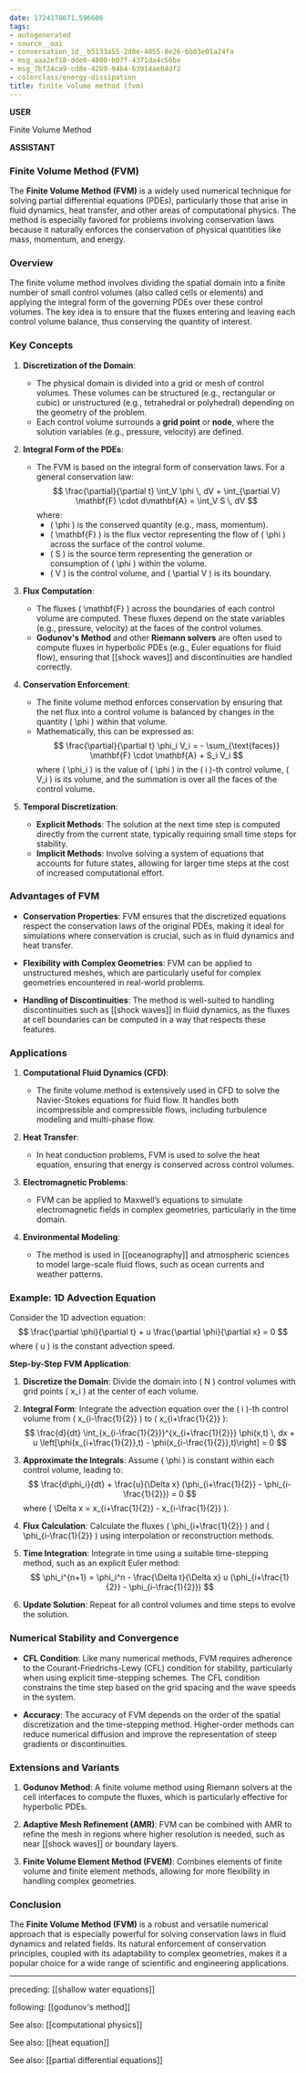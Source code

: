 ```yaml
---
date: 1724178671.596606
tags:
- autogenerated
- source__oai
- conversation_id__b5133a55-2d8e-4055-8e26-6b03e01a24fa
- msg_aaa2ef18-dde0-4800-b07f-4371da4c56be
- msg_7bf24ca9-cd8e-42b9-94b4-63914ae04df2
- colorclass/energy-dissipation
title: finite volume method (fvm)
---
```


**USER**

Finite Volume Method


**ASSISTANT**

### Finite Volume Method (FVM)

The **Finite Volume Method (FVM)** is a widely used numerical technique for solving partial differential equations (PDEs), particularly those that arise in fluid dynamics, heat transfer, and other areas of computational physics. The method is especially favored for problems involving conservation laws because it naturally enforces the conservation of physical quantities like mass, momentum, and energy.

### Overview

The finite volume method involves dividing the spatial domain into a finite number of small control volumes (also called cells or elements) and applying the integral form of the governing PDEs over these control volumes. The key idea is to ensure that the fluxes entering and leaving each control volume balance, thus conserving the quantity of interest.

### Key Concepts

1. **Discretization of the Domain**:
   - The physical domain is divided into a grid or mesh of control volumes. These volumes can be structured (e.g., rectangular or cubic) or unstructured (e.g., tetrahedral or polyhedral) depending on the geometry of the problem.
   - Each control volume surrounds a **grid point** or **node**, where the solution variables (e.g., pressure, velocity) are defined.

2. **Integral Form of the PDEs**:
   - The FVM is based on the integral form of conservation laws. For a general conservation law:
     $$
     \frac{\partial}{\partial t} \int_V \phi \, dV + \int_{\partial V} \mathbf{F} \cdot d\mathbf{A} = \int_V S \, dV
     $$
     where:
     - \( \phi \) is the conserved quantity (e.g., mass, momentum).
     - \( \mathbf{F} \) is the flux vector representing the flow of \( \phi \) across the surface of the control volume.
     - \( S \) is the source term representing the generation or consumption of \( \phi \) within the volume.
     - \( V \) is the control volume, and \( \partial V \) is its boundary.
  
3. **Flux Computation**:
   - The fluxes \( \mathbf{F} \) across the boundaries of each control volume are computed. These fluxes depend on the state variables (e.g., pressure, velocity) at the faces of the control volumes.
   - **Godunov's Method** and other **Riemann solvers** are often used to compute fluxes in hyperbolic PDEs (e.g., Euler equations for fluid flow), ensuring that [[shock waves]] and discontinuities are handled correctly.

4. **Conservation Enforcement**:
   - The finite volume method enforces conservation by ensuring that the net flux into a control volume is balanced by changes in the quantity \( \phi \) within that volume.
   - Mathematically, this can be expressed as:
     $$
     \frac{\partial}{\partial t} \phi_i V_i = - \sum_{\text{faces}} \mathbf{F} \cdot \mathbf{A} + S_i V_i
     $$
     where \( \phi_i \) is the value of \( \phi \) in the \( i \)-th control volume, \( V_i \) is its volume, and the summation is over all the faces of the control volume.

5. **Temporal Discretization**:
   - **Explicit Methods**: The solution at the next time step is computed directly from the current state, typically requiring small time steps for stability.
   - **Implicit Methods**: Involve solving a system of equations that accounts for future states, allowing for larger time steps at the cost of increased computational effort.

### Advantages of FVM

- **Conservation Properties**: FVM ensures that the discretized equations respect the conservation laws of the original PDEs, making it ideal for simulations where conservation is crucial, such as in fluid dynamics and heat transfer.

- **Flexibility with Complex Geometries**: FVM can be applied to unstructured meshes, which are particularly useful for complex geometries encountered in real-world problems.

- **Handling of Discontinuities**: The method is well-suited to handling discontinuities such as [[shock waves]] in fluid dynamics, as the fluxes at cell boundaries can be computed in a way that respects these features.

### Applications

1. **Computational Fluid Dynamics (CFD)**:
   - The finite volume method is extensively used in CFD to solve the Navier-Stokes equations for fluid flow. It handles both incompressible and compressible flows, including turbulence modeling and multi-phase flow.

2. **Heat Transfer**:
   - In heat conduction problems, FVM is used to solve the heat equation, ensuring that energy is conserved across control volumes.

3. **Electromagnetic Problems**:
   - FVM can be applied to Maxwell’s equations to simulate electromagnetic fields in complex geometries, particularly in the time domain.

4. **Environmental Modeling**:
   - The method is used in [[oceanography]] and atmospheric sciences to model large-scale fluid flows, such as ocean currents and weather patterns.

### Example: 1D Advection Equation

Consider the 1D advection equation:
$$
\frac{\partial \phi}{\partial t} + u \frac{\partial \phi}{\partial x} = 0
$$
where \( u \) is the constant advection speed.

**Step-by-Step FVM Application**:

1. **Discretize the Domain**: Divide the domain into \( N \) control volumes with grid points \( x_i \) at the center of each volume.

2. **Integral Form**: Integrate the advection equation over the \( i \)-th control volume from \( x_{i-\frac{1}{2}} \) to \( x_{i+\frac{1}{2}} \):
   $$
   \frac{d}{dt} \int_{x_{i-\frac{1}{2}}}^{x_{i+\frac{1}{2}}} \phi(x,t) \, dx + u \left[\phi(x_{i+\frac{1}{2}},t) - \phi(x_{i-\frac{1}{2}},t)\right] = 0
   $$

3. **Approximate the Integrals**: Assume \( \phi \) is constant within each control volume, leading to:
   $$
   \frac{d\phi_i}{dt} + \frac{u}{\Delta x} (\phi_{i+\frac{1}{2}} - \phi_{i-\frac{1}{2}}) = 0
   $$
   where \( \Delta x = x_{i+\frac{1}{2}} - x_{i-\frac{1}{2}} \).

4. **Flux Calculation**: Calculate the fluxes \( \phi_{i+\frac{1}{2}} \) and \( \phi_{i-\frac{1}{2}} \) using interpolation or reconstruction methods.

5. **Time Integration**: Integrate in time using a suitable time-stepping method, such as an explicit Euler method:
   $$
   \phi_i^{n+1} = \phi_i^n - \frac{\Delta t}{\Delta x} u (\phi_{i+\frac{1}{2}} - \phi_{i-\frac{1}{2}})
   $$

6. **Update Solution**: Repeat for all control volumes and time steps to evolve the solution.

### Numerical Stability and Convergence

- **CFL Condition**: Like many numerical methods, FVM requires adherence to the Courant-Friedrichs-Lewy (CFL) condition for stability, particularly when using explicit time-stepping schemes. The CFL condition constrains the time step based on the grid spacing and the wave speeds in the system.

- **Accuracy**: The accuracy of FVM depends on the order of the spatial discretization and the time-stepping method. Higher-order methods can reduce numerical diffusion and improve the representation of steep gradients or discontinuities.

### Extensions and Variants

1. **Godunov Method**: A finite volume method using Riemann solvers at the cell interfaces to compute the fluxes, which is particularly effective for hyperbolic PDEs.

2. **Adaptive Mesh Refinement (AMR)**: FVM can be combined with AMR to refine the mesh in regions where higher resolution is needed, such as near [[shock waves]] or boundary layers.

3. **Finite Volume Element Method (FVEM)**: Combines elements of finite volume and finite element methods, allowing for more flexibility in handling complex geometries.

### Conclusion

The **Finite Volume Method (FVM)** is a robust and versatile numerical approach that is especially powerful for solving conservation laws in fluid dynamics and related fields. Its natural enforcement of conservation principles, coupled with its adaptability to complex geometries, makes it a popular choice for a wide range of scientific and engineering applications.


---

preceding: [[shallow water equations]]  


following: [[godunov's method]]

See also: [[computational physics]]


See also: [[heat equation]]


See also: [[partial differential equations]]